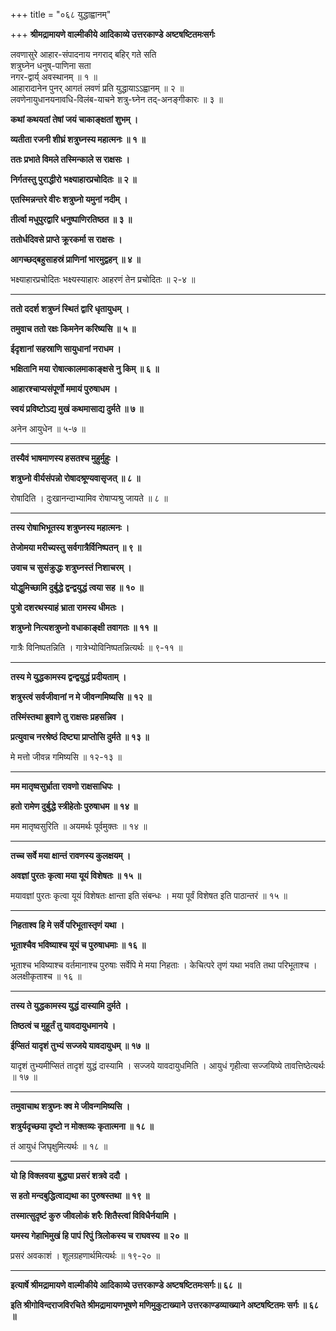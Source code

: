 +++
title = "०६८ युद्धाह्वानम्"

+++
**श्रीमद्रामायणे वाल्मीकीये आदिकाव्ये उत्तरकाण्डे अष्टषष्टितमःसर्गः**

लवणासुरे आहार-संपादनाय नगराद् बहिर् गते सति  
शत्रुघ्नेन धनुष्-पाणिना सता  
नगर-द्वार्य् अवस्थानम् ॥ १ ॥  
आहारादानेन पुनर् आगतं लवणं प्रति युद्धायाऽऽह्वानम् ॥ २ ॥  
लवणेनायुधानयनावधि-विलंब-याचने शत्रु-घ्नेन तद्-अनङ्गीकारः ॥ ३ ॥

**कथां कथयतां तेषां जयं चाकाङ्क्षतां शुभम् ।**

**व्यतीता रजनी शीघ्रं शत्रुघ्नस्य महात्मनः ॥ १ ॥**

**ततः प्रभाते विमले तस्मिन्काले स राक्षसः ।**

**निर्गतस्तु पुराद्धीरो भक्ष्याहारप्रचोदितः ॥ २ ॥**

**एतस्मिन्नन्तरे वीरः शत्रुघ्नो यमुनां नदीम् ।**

**तीर्त्वा मधुपुरद्वारि धनुष्पाणिरतिष्ठत ॥ ३ ॥**

**ततोर्धदिवसे प्राप्ते क्रूरकर्मा स राक्षसः ।**

**आगच्छद्बहुसाहस्रं प्राणिनां भारमुद्वहन् ॥ ४ ॥**

भक्ष्याहारप्रचोदितः भक्ष्यस्याहारः आहरणं तेन प्रचोदितः ॥ २-४ ॥

****

**ततो ददर्श शत्रुघ्नं स्थितं द्वारि धृतायुधम् ।**

**तमुवाच ततो रक्षः किमनेन करिष्यसि ॥ ५ ॥**

**ईदृशानां सहस्राणि सायुधानां नराधम ।**

**भक्षितानि मया रोषात्कालमाकाङ्क्षसे नु किम् ॥ ६ ॥**

**आहारश्चाप्यसंपूर्णो ममायं पुरुषाधम ।**

**स्वयं प्रविष्टोऽद्य मुखं कथमासाद्य दुर्मते ॥ ७ ॥**

अनेन आयुधेन ॥ ५-७ ॥

****

**तस्यैवं भाषमाणस्य हसतश्च मुहुर्मुहुः ।**

**शत्रुघ्नो वीर्यसंपन्नो रोषादश्रूण्यवासृजत् ॥ ८ ॥**

रोषादिति । दुःखानन्दाभ्यामिव रोषाप्यश्रु जायते ॥ ८ ॥

****

**तस्य रोषाभिभूतस्य शत्रुघ्नस्य महात्मनः ।**

**तेजोमया मरीच्यस्तु सर्वगात्रैर्विनिष्पतन् ॥ ९ ॥**

**उवाच च सुसंक्रुद्धः शत्रुघ्नस्तं निशाचरम् ।**

**योद्धुमिच्छामि दुर्बुद्धे द्वन्द्वयुद्धं त्वया सह ॥ १० ॥**

**पुत्रो दशरथस्याहं भ्राता रामस्य धीमतः ।**

**शत्रुघ्नो नित्यशत्रुघ्नो वधाकाङ्क्षी तवागतः ॥ ११ ॥**

गात्रैः विनिष्पतन्निति । गात्रेभ्योविनिष्पतन्नित्यर्थः ॥ ९-११ ॥

****

**तस्य मे युद्धकामस्य द्वन्द्वयुद्धं प्रदीयताम् ।**

**शत्रुस्त्वं सर्वजीवानां न मे जीवन्गमिष्यसि ॥ १२ ॥**

**तस्मिंस्तथा ब्रुवाणे तु राक्षसः प्रहसन्निव ।**

**प्रत्युवाच नरश्रेष्ठं दिष्ट्या प्राप्तोसि दुर्मते ॥ १३ ॥**

मे मत्तो जीवन्न गमिष्यसि ॥ १२-१३ ॥

****

**मम मातृष्वसुर्भ्राता रावणो राक्षसाधिपः ।**

**हतो रामेण दुर्बुद्धे स्त्रीहेतोः पुरुषाधम ॥ १४ ॥**

मम मातृष्वसुरिति ॥ अयमर्थः पूर्वमुक्तः ॥ १४ ॥

****

**तच्च सर्वे मया क्षान्तं रावणस्य कुलक्षयम् ।**

**अवज्ञां पुरतः कृत्वा मया यूयं विशेषतः ॥ १५ ॥**

मयावज्ञां पुरतः कृत्वा यूयं विशेषतः क्षान्ता इति संबन्धः । मया पूर्वं विशेषत इति पाठान्तरं ॥ १५ ॥

****

**निहताश्व हि मे सर्वे परिभूतास्तृणं यथा ।**

**भूताश्चैव भविष्याश्च यूयं च पुरुषाधमाः ॥ १६ ॥**

भूताश्च भविष्याश्च वर्तमानाश्च पुरुषाः सर्वेपि मे मया निहताः । केचित्परे तृणं यथा भवति तथा परिभूताश्च । अलक्षीकृताश्च ॥ १६ ॥

****

**तस्य ते युद्धकामस्य युद्धं दास्यामि दुर्मते ।**

**तिष्ठत्वं च मुहूर्तं तु यावदायुधमानये ।**

**ईप्सितं यादृशं तुभ्यं सज्जये यावदायुधम् ॥ १७ ॥**

यादृशं तुभ्यमीप्सितं तादृशं युद्धं दास्यामि । सज्जये यावदायुधमिति । आयुधं गृहीत्वा सज्जयिष्ये तावत्तिष्ठेत्यर्थः ॥ १७ ॥

****

**तमुवाचाथ शत्रुघ्नः क्व मे जीवन्गमिष्यसि ।**

**शत्रुर्यदृच्छया दृष्टो न मोक्तव्यः कृतात्मना ॥ १८ ॥**

तं आयुधं जिघृक्षुमित्यर्थः ॥ १८ ॥

****

**यो हि विक्लवया बुद्ध्या प्रसरं शत्रवे ददौ ।**

**स हतो मन्दबुद्धित्वाद्यथा का पुरुषस्तथा ॥ १९ ॥**

**तस्मात्सुदृष्टं कुरु जीवलोकं शरैः शितैस्त्वां विविधैर्नयामि ।**

**यमस्य गेहाभिमुखं हि पापं रिपुं त्रिलोकस्य च राघवस्य ॥ २० ॥**

प्रसरं अवकाशं । शूलग्रहणार्थमित्यर्थः ॥ १९-२० ॥

****

**इत्यार्षे श्रीमद्रामायणे वाल्मीकीये आदिकाव्ये उत्तरकाण्डे अष्टषष्टितमःसर्गः॥ ६८ ॥**

**इति श्रीगोविन्दराजविरचिते श्रीमद्रामायणभूषणे मणिमुकुटाख्याने उत्तरकाण्डव्याख्याने अष्टषष्टितमः सर्गः ॥ ६८ ॥**

